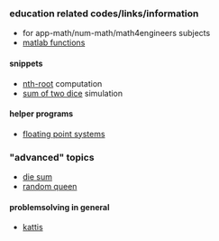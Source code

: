 ### education related codes/links/information

- for app-math/num-math/math4engineers subjects
- [matlab functions](_matlabfuns/readme.md)

#### snippets
- [nth-root](_nthroots/readme.md) computation
- [sum of two dice](_simulation-sumdice/readme.md) simulation

#### helper programs
- [floating point systems](_floatsys/readme.md)

### "advanced" topics
- [die sum](_diesum/readme.md)
- [random queen](_randomqueen/readme.md)


#### problemsolving in general
- [kattis](_test_your_knowledge/readme.md)